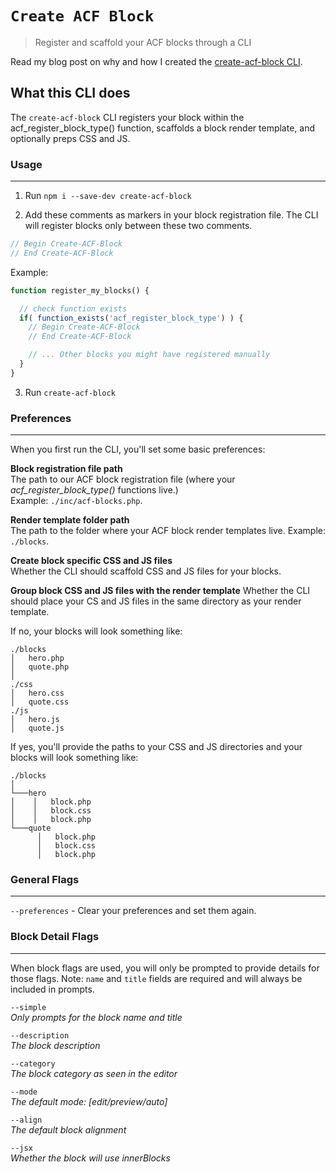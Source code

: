# `Create ACF Block`

> Register and scaffold your ACF blocks through a CLI

Read my blog post on why and how I created the [create-acf-block CLI](https://joeyfarruggio.com/wordpress/acf-block-cli/).

## What this CLI does

The `create-acf-block` CLI registers your block within the acf_register_block_type() function, scaffolds a block render template, and optionally preps CSS and JS.

### Usage

---

1. Run `npm i --save-dev create-acf-block`

2. Add these comments as markers in your block registration file. The CLI will register blocks only between these two comments.

```php
// Begin Create-ACF-Block
// End Create-ACF-Block
```

Example:

```php
function register_my_blocks() {

  // check function exists
  if( function_exists('acf_register_block_type') ) {
    // Begin Create-ACF-Block
    // End Create-ACF-Block

    // ... Other blocks you might have registered manually
  }
}
```

3. Run `create-acf-block`

### Preferences

---

When you first run the CLI, you'll set some basic preferences:

**Block registration file path**  
The path to our ACF block registration file (where your _acf_register_block_type()_ functions live.)  
Example: `./inc/acf-blocks.php`.

**Render template folder path**  
The path to the folder where your ACF block render templates live.
Example: `./blocks`.

**Create block specific CSS and JS files**  
Whether the CLI should scaffold CSS and JS files for your blocks.

**Group block CSS and JS files with the render template**
Whether the CLI should place your CS and JS files in the same directory as your render template.

If no, your blocks will look something like:

```
./blocks
│   hero.php
│   quote.php
│
./css
│   hero.css
│   quote.css
./js
│   hero.js
│   quote.js
```

If yes, you'll provide the paths to your CSS and JS directories and your blocks will look something like:

```
./blocks
│
└───hero
│    │   block.php
│    │   block.css
│    │   block.php
└───quote
      │   block.php
      │   block.css
      │   block.php
```

### General Flags

---

`--preferences` - Clear your preferences and set them again.

### Block Detail Flags

---

When block flags are used, you will only be prompted to provide details for those flags.
Note: `name` and `title` fields are required and will always be included in prompts.

`--simple`  
_Only prompts for the block name and title_

`--description`  
_The block description_

`--category`  
_The block category as seen in the editor_

`--mode`  
_The default mode: [edit/preview/auto]_

`--align`  
_The default block alignment_

`--jsx`  
_Whether the block will use innerBlocks_
